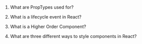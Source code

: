 1. What are PropTypes used for?





2.  What is a lifecycle event in React?



3.  What is a Higher Order Component?







4.  What are three different ways to style components in React?